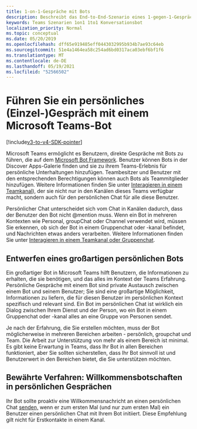 ```yaml
---
title: 1-on-1-Gespräche mit Bots
description: Beschreibt das End-to-End-Szenario eines 1-gegen-1-Gesprächs mit einem Bot in Microsoft Teams
keywords: Teams Szenarien 1on1 1to1 Konversationsbot
localization_priority: Normal
ms.topic: conceptual
ms.date: 05/20/2019
ms.openlocfilehash: dff65e919485eff0443032995b934b7ae93c64eb
ms.sourcegitcommit: 51e4a1464ea58c254ad6bd0317aca03ebf6bf1f6
ms.translationtype: MT
ms.contentlocale: de-DE
ms.lasthandoff: 05/19/2021
ms.locfileid: "52566502"
---
```

# <a name="have-a-personal-one-on-one-conversation-with-a-microsoft-teams-bot"></a>Führen Sie ein persönliches (Einzel-)Gespräch mit einem Microsoft Teams-Bot

[!include[v3-to-v4-SDK-pointer](~/includes/v3-to-v4-pointer-bots.md)]

Microsoft Teams ermöglicht es Benutzern, direkte Gespräche mit Bots zu führen, die auf dem [Microsoft Bot Framework](/azure/bot-service/?view=azure-bot-service-3.0&preserve-view=true). Benutzer können Bots in der Discover Apps-Galerie finden und sie zu ihrem Teams-Erlebnis für persönliche Unterhaltungen hinzufügen. Teambesitzer und Benutzer mit den entsprechenden Berechtigungen können auch Bots als Teammitglieder hinzufügen. Weitere Informationen finden Sie unter [Interagieren in einem Teamkanal](~/resources/bot-v3/bot-conversations/bots-conv-channel.md)), der sie nicht nur in den Kanälen dieses Teams verfügbar macht, sondern auch für den persönlichen Chat für alle diese Benutzer.

Persönlicher Chat unterscheidet sich vom Chat in Kanälen dadurch, dass der Benutzer den Bot nicht @mention muss. Wenn ein Bot in mehreren Kontexten wie Personal, groupChat oder Channel verwendet wird, müssen Sie erkennen, ob sich der Bot in einem Gruppenchat oder -kanal befindet, und Nachrichten etwas anders verarbeiten. Weitere Informationen finden Sie unter [Interagieren in einem Teamkanal oder Gruppenchat](~/resources/bot-v3/bot-conversations/bots-conv-proactive.md).

## <a name="designing-a-great-personal-bot"></a>Entwerfen eines großartigen persönlichen Bots

Ein großartiger Bot in Microsoft Teams hilft Benutzern, die Informationen zu erhalten, die sie benötigen, und das alles im Kontext der Teams Erfahrung. Persönliche Gespräche mit einem Bot sind private Austausch zwischen einem Bot und seinem Benutzer; Sie sind eine großartige Möglichkeit, Informationen zu liefern, die für diesen Benutzer im persönlichen Kontext spezifisch und relevant sind. Ein Bot im persönlichen Chat ist wirklich ein Dialog zwischen Ihrem Dienst und der Person, wo ein Bot in einem Gruppenchat oder -kanal alles an eine Gruppe von Personen sendet.

Je nach der Erfahrung, die Sie erstellen möchten, muss der Bot möglicherweise in mehreren Bereichen arbeiten - persönlich, groupchat und Team. Die Arbeit zur Unterstützung von mehr als einem Bereich ist minimal. Es gibt keine Erwartung in Teams, dass Ihr Bot in allen Bereichen funktioniert, aber Sie sollten sicherstellen, dass Ihr Bot sinnvoll ist und Benutzerwert in den Bereichen bietet, die Sie unterstützen möchten.

## <a name="best-practice-welcome-messages-in-personal-conversations"></a>Bewährte Verfahren: Willkommensbotschaften in persönlichen Gesprächen

Ihr Bot sollte proaktiv eine Willkommensnachricht an einen persönlichen Chat [senden,](~/resources/bot-v3/bot-conversations/bots-conv-proactive.md) wenn er zum ersten Mal (und nur zum ersten Mal) ein Benutzer einen persönlichen Chat mit Ihrem Bot initiiert. Diese Empfehlung gilt nicht für Erstkontakte in einem Kanal.
